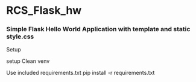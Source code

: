 # RCS_Flask_hw

### Simple Flask Hello World Application with template and static style.css

Setup

setup Clean venv

Use included requirements.txt
pip install -r requirements.txt
